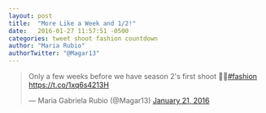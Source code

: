 ```yaml
---
layout: post
title:  "More Like a Week and 1/2!"
date:   2016-01-27 11:57:51 -0500
categories: tweet shoot fashion countdown 
author: "Maria Rubio"
authorTwitter: "@Magar13"
---
```


<blockquote class="twitter-tweet" lang="en"><p lang="en" dir="ltr">Only a few weeks before we have season 2&#39;s first shoot 💃🏻<a href="https://twitter.com/hashtag/fashion?src=hash">#fashion</a> <a href="https://t.co/1xq6s4213H">https://t.co/1xq6s4213H</a></p>&mdash; Maria Gabriela Rubio (@Magar13) <a href="https://twitter.com/Magar13/status/690168348852797441">January 21, 2016</a></blockquote>
<script async src="//platform.twitter.com/widgets.js" charset="utf-8"></script>

